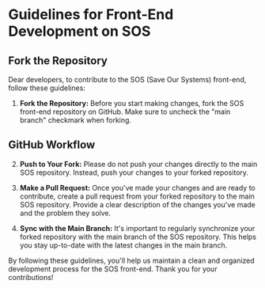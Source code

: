 # Guidelines for Front-End Development on SOS

## Fork the Repository

Dear developers, to contribute to the SOS (Save Our Systems) front-end, follow these guidelines:

1. **Fork the Repository:** Before you start making changes, fork the SOS front-end repository on GitHub. Make sure to uncheck the "main branch" checkmark when forking.

## GitHub Workflow

2. **Push to Your Fork:** Please do not push your changes directly to the main SOS repository. Instead, push your changes to your forked repository.

3. **Make a Pull Request:** Once you've made your changes and are ready to contribute, create a pull request from your forked repository to the main SOS repository. Provide a clear description of the changes you've made and the problem they solve.

4. **Sync with the Main Branch:** It's important to regularly synchronize your forked repository with the main branch of the SOS repository. This helps you stay up-to-date with the latest changes in the main branch.

By following these guidelines, you'll help us maintain a clean and organized development process for the SOS front-end. Thank you for your contributions!
